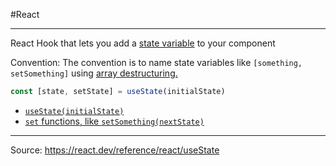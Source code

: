 #React 

----
React Hook that lets you add a [state variable](https://react.dev/learn/state-a-components-memory) to your component

Convention:
The convention is to name state variables like `[something, setSomething]` using [array destructuring.](https://javascript.info/destructuring-assignment)
```javascript
const [state, setState] = useState(initialState)
```

- [`useState(initialState)`](https://react.dev/reference/react/useState#usestate)
- [`set` functions, like `setSomething(nextState)`](https://react.dev/reference/react/useState#setstate)


----
Source:
https://react.dev/reference/react/useState
